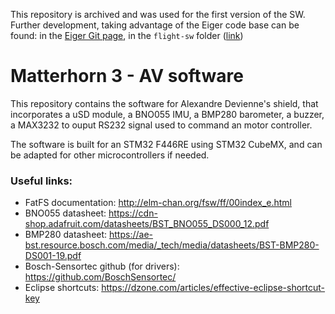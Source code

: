 This repository is archived and was used for the first version of the SW.
Further development, taking advantage of the Eiger code base can be found: in the [Eiger Git page](https://github.com/EPFLRocketTeam/Eiger/), in the `flight-sw` folder ([link](https://github.com/EPFLRocketTeam/Eiger/tree/master/flight-sw/matterhorn_3))


# Matterhorn 3 - AV software

This repository contains the software for Alexandre Devienne's shield, that incorporates a uSD module, a BNO055 IMU, a BMP280 barometer, a buzzer, a MAX3232 to ouput RS232 signal used to command an motor controller.

The software is built for an STM32 F446RE using STM32 CubeMX, and can be adapted for other microcontrollers if needed.



### Useful links:

- FatFS documentation: http://elm-chan.org/fsw/ff/00index_e.html
- BNO055 datasheet: https://cdn-shop.adafruit.com/datasheets/BST_BNO055_DS000_12.pdf
- BMP280 datasheet: https://ae-bst.resource.bosch.com/media/_tech/media/datasheets/BST-BMP280-DS001-19.pdf
- Bosch-Sensortec github (for drivers): https://github.com/BoschSensortec/
- Eclipse shortcuts: https://dzone.com/articles/effective-eclipse-shortcut-key

